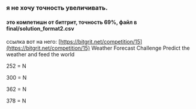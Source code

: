 ### я не хочу точность увеличивать.
#### это компетишн от битгрит, точность 69%, файл в final/solution_format2.csv
ссылка вот на него: [https://bitgrit.net/competition/15](https://bitgrit.net/competition/15)
Weather Forecast Challenge
Predict the weather and feed the world

252 = N

300 = N

362 = N

378 = N
